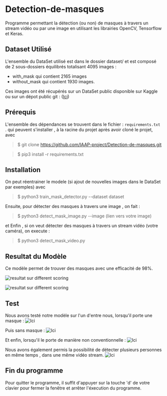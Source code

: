 # Detection-de-masques
Programme permettant la détection (ou non) de masques à travers un stream vidéo ou par une image en utilisant les librairies OpenCV, Tensorflow et Keras.


## Dataset Utilisé 
L'ensemble du DataSet utilisé est dans le dossier dataset/  et est composé de 2 sous-dossiers équilibrés totalisant 4095 images : 
- with_mask  qui contient 2165 images 
- without_mask qui contient 1930 images.

Ces images ont été récupérés sur un DataSet public disponible sur Kaggle ou sur un dépot public git : ([Ici](https://github.com/X-zhangyang/Real-World-Masked-Face-Dataset)) 

## Prérequis 
L'ensemble des dépendances se trouvent dans le fichier : 
``` requirements.txt ``` . qui peuvent s'installer , à la racine du projet après avoir cloné le projet, avec 

>$ git clone https://github.com/IAAP-project/Detection-de-masques.git 

>$ pip3 install -r requirements.txt

## Installation
 On peut réentrainer le modele (si ajout de nouvelles images dans le DataSet par exemples) avec 
 
 >$ python3 train_mask_detector.py --dataset dataset
 
 Ensuite, pour détecter des masques à travers une image , on fait : 
 
 >$ python3 detect_mask_image.py --image (lien vers votre image)

et Enfin , si on veut détecter des masques à travers un stream vidéo (votre caméra), on execute : 

>$ python3 detect_mask_video.py

## Resultat du Modèle

Ce modèle permet de trouver des masques avec une efficacité de 98%.

![resultat sur different scoring](https://github.com/IAAP-project/Detection-de-masques/blob/main/result/plot.png )

![resultat sur different scoring](https://github.com/IAAP-project/Detection-de-masques/blob/main/result/accuracy.png)

## Test 
Nous avons testé notre modèle sur l'un d'entre nous, lorsqu'il porte une masque : 
![Ici](https://github.com/IAAP-project/Detection-de-masques/blob/main/result/withMask.png)

Puis sans masque : 
![Ici](https://github.com/IAAP-project/Detection-de-masques/blob/main/result/withoutMask.png)

Et enfin, lorsqu'il le porte de manière non conventionnelle : 
![Ici](https://github.com/IAAP-project/Detection-de-masques/blob/main/result/withOrWithoutMask.png)

Nous avons également permis la possibilité de détecter plusieurs personnes en même temps , dans une même vidéo stream.
![Ici](https://github.com/IAAP-project/Detection-de-masques/blob/main/result/detection_mulitple.png)


## Fin du programme 
Pour quitter le programme, il suffit d'appuyer sur la touche 'd' de votre clavier pour fermer la fenêtre et arrêter l'éxecution du programme.
